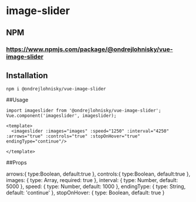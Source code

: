 
# image-slider

## NPM
### https://www.npmjs.com/package/@ondrejlohnisky/vue-image-slider

## Installation
```
npm i @ondrejlohnisky/vue-image-slider
```
##Usage
```
import imageslider from '@ondrejlohnisky/vue-image-slider';
Vue.component('imageslider', imageslider);
```

```
<template>
  <imageslider :images="images" :speed="1250" :interval="4250" :arrows="true" :controls="true" :stopOnHover="true" endingType="continue"/>

</template>
```


##Props

   arrows:{
      type:Boolean,
      default:true
   },
   controls:{
      type:Boolean,
      default:true
   },
   images: {
      type: Array,
      required: true
   },
   interval: {
      type: Number,
      default: 5000
   },
   speed: {
      type: Number,
      default: 1000
   },
   endingType: {
      type: String,
      default: 'continue'
   },
   stopOnHover: {
      type: Boolean,
      default: true
   }